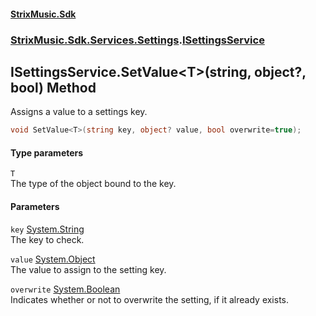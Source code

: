 #### [StrixMusic.Sdk](./index.md 'index')
### [StrixMusic.Sdk.Services.Settings](./StrixMusic-Sdk-Services-Settings.md 'StrixMusic.Sdk.Services.Settings').[ISettingsService](./StrixMusic-Sdk-Services-Settings-ISettingsService.md 'StrixMusic.Sdk.Services.Settings.ISettingsService')
## ISettingsService.SetValue&lt;T&gt;(string, object?, bool) Method
Assigns a value to a settings key.  
```csharp
void SetValue<T>(string key, object? value, bool overwrite=true);
```
#### Type parameters
<a name='StrixMusic-Sdk-Services-Settings-ISettingsService-SetValue-T-(string_object-_bool)-T'></a>
`T`  
The type of the object bound to the key.  
  
#### Parameters
<a name='StrixMusic-Sdk-Services-Settings-ISettingsService-SetValue-T-(string_object-_bool)-key'></a>
`key` [System.String](https://docs.microsoft.com/en-us/dotnet/api/System.String 'System.String')  
The key to check.  
  
<a name='StrixMusic-Sdk-Services-Settings-ISettingsService-SetValue-T-(string_object-_bool)-value'></a>
`value` [System.Object](https://docs.microsoft.com/en-us/dotnet/api/System.Object 'System.Object')  
The value to assign to the setting key.  
  
<a name='StrixMusic-Sdk-Services-Settings-ISettingsService-SetValue-T-(string_object-_bool)-overwrite'></a>
`overwrite` [System.Boolean](https://docs.microsoft.com/en-us/dotnet/api/System.Boolean 'System.Boolean')  
Indicates whether or not to overwrite the setting, if it already exists.  
  
